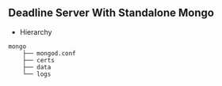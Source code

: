## Deadline Server With Standalone Mongo

 - Hierarchy
```
mongo
    ├── mongod.conf
    ├── certs
    ├── data
    └── logs
```
